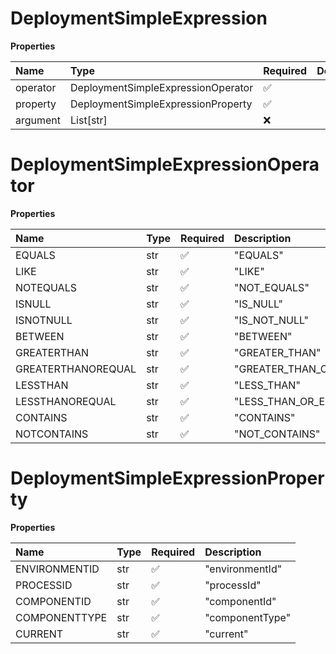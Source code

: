 # DeploymentSimpleExpression

**Properties**

| Name     | Type                               | Required | Description |
| :------- | :--------------------------------- | :------- | :---------- |
| operator | DeploymentSimpleExpressionOperator | ✅       |             |
| property | DeploymentSimpleExpressionProperty | ✅       |             |
| argument | List[str]                          | ❌       |             |

# DeploymentSimpleExpressionOperator

**Properties**

| Name               | Type | Required | Description             |
| :----------------- | :--- | :------- | :---------------------- |
| EQUALS             | str  | ✅       | "EQUALS"                |
| LIKE               | str  | ✅       | "LIKE"                  |
| NOTEQUALS          | str  | ✅       | "NOT_EQUALS"            |
| ISNULL             | str  | ✅       | "IS_NULL"               |
| ISNOTNULL          | str  | ✅       | "IS_NOT_NULL"           |
| BETWEEN            | str  | ✅       | "BETWEEN"               |
| GREATERTHAN        | str  | ✅       | "GREATER_THAN"          |
| GREATERTHANOREQUAL | str  | ✅       | "GREATER_THAN_OR_EQUAL" |
| LESSTHAN           | str  | ✅       | "LESS_THAN"             |
| LESSTHANOREQUAL    | str  | ✅       | "LESS_THAN_OR_EQUAL"    |
| CONTAINS           | str  | ✅       | "CONTAINS"              |
| NOTCONTAINS        | str  | ✅       | "NOT_CONTAINS"          |

# DeploymentSimpleExpressionProperty

**Properties**

| Name          | Type | Required | Description     |
| :------------ | :--- | :------- | :-------------- |
| ENVIRONMENTID | str  | ✅       | "environmentId" |
| PROCESSID     | str  | ✅       | "processId"     |
| COMPONENTID   | str  | ✅       | "componentId"   |
| COMPONENTTYPE | str  | ✅       | "componentType" |
| CURRENT       | str  | ✅       | "current"       |

